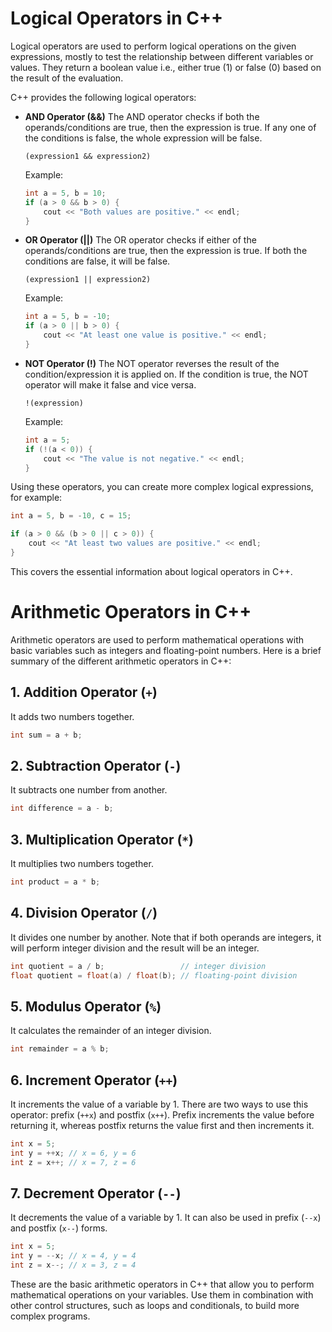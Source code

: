 # Logical Operators in C++

Logical operators are used to perform logical operations on the given expressions, mostly to test the relationship
between different variables or values. They return a boolean value i.e., either true (1) or false (0) based on the
result of the evaluation.

C++ provides the following logical operators:

- **AND Operator (&&)**
  The AND operator checks if both the operands/conditions are true, then the expression is true. If any one of the
  conditions is false, the whole expression will be false.
  ```
  (expression1 && expression2)
  ```
  Example:
  ```cpp
  int a = 5, b = 10;
  if (a > 0 && b > 0) {
      cout << "Both values are positive." << endl;
  }
  ```
- **OR Operator (||)**
  The OR operator checks if either of the operands/conditions are true, then the expression is true. If both the
  conditions are false, it will be false.

  ```
  (expression1 || expression2)
  ```

  Example:

  ```cpp
  int a = 5, b = -10;
  if (a > 0 || b > 0) {
      cout << "At least one value is positive." << endl;
  }
  ```

- **NOT Operator (!)**
  The NOT operator reverses the result of the condition/expression it is applied on. If the condition is true, the NOT
  operator will make it false and vice versa.
  ```
  !(expression)
  ```
  Example:
  ```cpp
  int a = 5;
  if (!(a < 0)) {
      cout << "The value is not negative." << endl;
  }
  ```

Using these operators, you can create more complex logical expressions, for example:

```cpp
int a = 5, b = -10, c = 15;

if (a > 0 && (b > 0 || c > 0)) {
    cout << "At least two values are positive." << endl;
}
```

This covers the essential information about logical operators in C++.

# Arithmetic Operators in C++

Arithmetic operators are used to perform mathematical operations with basic variables such as integers and
floating-point numbers. Here is a brief summary of the different arithmetic operators in C++:

## 1. Addition Operator (`+`)

It adds two numbers together.

```cpp
int sum = a + b;
```

## 2. Subtraction Operator (`-`)

It subtracts one number from another.

```cpp
int difference = a - b;
```

## 3. Multiplication Operator (`*`)

It multiplies two numbers together.

```cpp
int product = a * b;
```

## 4. Division Operator (`/`)

It divides one number by another. Note that if both operands are integers, it will perform integer division and the
result will be an integer.

```cpp
int quotient = a / b;                 // integer division
float quotient = float(a) / float(b); // floating-point division
```

## 5. Modulus Operator (`%`)

It calculates the remainder of an integer division.

```cpp
int remainder = a % b;
```

## 6. Increment Operator (`++`)

It increments the value of a variable by 1. There are two ways to use this operator: prefix (`++x`) and postfix (`x++`).
Prefix increments the value before returning it, whereas postfix returns the value first and then increments it.

```cpp
int x = 5;
int y = ++x; // x = 6, y = 6
int z = x++; // x = 7, z = 6
```

## 7. Decrement Operator (`--`)

It decrements the value of a variable by 1. It can also be used in prefix (`--x`) and postfix (`x--`) forms.

```cpp
int x = 5;
int y = --x; // x = 4, y = 4
int z = x--; // x = 3, z = 4
```

These are the basic arithmetic operators in C++ that allow you to perform mathematical operations on your variables. Use
them in combination with other control structures, such as loops and conditionals, to build more complex programs.
